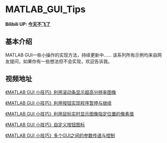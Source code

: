 # MATLAB_GUI_Tips

**Bilibili UP: [今天不飞了](https://space.bilibili.com/330337755)**


## 基本介绍
MATLAB GUI一些小操作的实现方法，持续更新中……
该系列所有示例均来自网友提问，如果你有一些想法但不会实现，欢迎告诉我。

## 视频地址

[《MATLAB GUI 小技巧》利用滚动条显示超高分辨率图像](https://www.bilibili.com/video/BV1gf4y1f7SF/?share_source=copy_web)

[《MATLAB GUI 小技巧》利用按钮实现程序暂停与继续](https://www.bilibili.com/video/BV1294y1y7Zq/?share_source=copy_web)

[《MATLAB GUI 小技巧》利用鼠标实时显示图像指定位置的像素值](https://www.bilibili.com/video/BV1pN4y137zH/?share_source=copy_web)

[《MATLAB GUI 小技巧》自定义按钮图标](https://www.bilibili.com/video/BV1HB4y1q7Yg/?share_source=copy_web)

[《MATLAB GUI 小技巧》多个GUI之间的参数传递与控制](https://www.bilibili.com/video/BV1tU4y1Q7V4/?share_source=copy_web)

